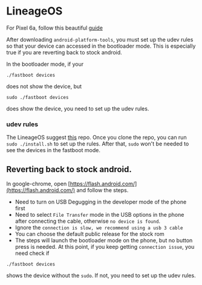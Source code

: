 # LineageOS


For Pixel 6a, follow this beautiful [guide](https://wiki.lineageos.org/devices/bluejay/install/#installing-lineage-recovery-using-fastboot)

After downloading `android-platform-tools`, you must set up the udev rules so that your device can accessed in the bootloader mode. This is especially true if you are reverting back to stock android.


In the bootloader mode, if your

```
./fastboot devices
```

does not show the device, but

```
sudo ./fastboot devices
```

does show the device, you need to set up the udev rules.

### udev rules

The LineageOS suggest [this](https://github.com/M0Rf30/android-udev-rules#installation) repo. Once you clone the repo, you can run `sudo ./install.sh` to set up the rules. After that, `sudo` won't be needed to see the devices in the fastboot mode.


## Reverting back to stock android.

In google-chrome, open [https://flash.android.com/](https://flash.android.com/) and follow the steps.

- Need to turn on USB Degugging in the developer mode of the phone first
- Need to select `File Transfer` mode in the USB options in the phone after connecting the cable, otherwise `no device is found`.
- Ignore the `connection is slow, we recommend using a usb 3 cable`
- You can choose the default public release for the stock rom
- The steps will launch the bootloader mode on the phone, but no button press is needed. At this point, if you keep getting `connection issue`, you need check if

```
./fastboot devices
```

shows the device without the `sudo`. If not, you need to set up the udev rules.

